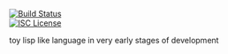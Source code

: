 [![Build Status](https://travis-ci.org/jbalintbiro/l3.svg?branch=master)](https://travis-ci.org/jbalintbiro/l3)   
[![ISC License](https://camo.githubusercontent.com/5cee7f5de5764b2350a876e3d821d10e8b6cc56c/687474703a2f2f696d672e736869656c64732e696f2f62616467652f6c6963656e73652d4953432d627269676874677265656e2e737667)](https://opensource.org/licenses/ISC)

toy lisp like language in very early stages of development
